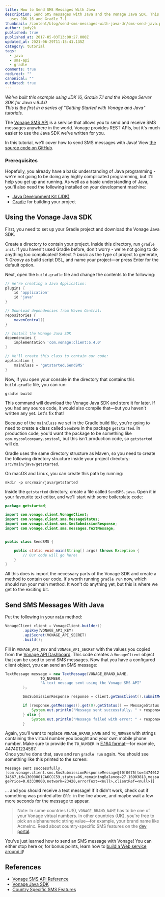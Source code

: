 ```yaml
---
title: How to Send SMS Messages With Java
description: Send SMS messages with Java and the Vonage Java SDK. This tutorial
  uses JDK 16 and Gradle 7.1
thumbnail: /content/blog/send-sms-messages-with-java-dr/sms-send-java.png
author: judy2k
published: true
published_at: 2017-05-03T13:00:27.000Z
updated_at: 2021-06-29T11:15:41.135Z
category: tutorial
tags:
  - java
  - sms-api
  - gradle
comments: true
redirect: ""
canonical: ""
outdated: true
---
```

*We've built this example using JDK 16, Gradle 7.1 and the Vonage Server SDK for Java v.6.4.0*  
*This is the first in a series of "Getting Started with Vonage and Java" tutorials.*

The [Vonage SMS API](https://developer.vonage.com/messaging/sms/overview) is a service that allows you to send and receive SMS messages anywhere in the world. Vonage provides REST APIs, but it's much easier to use the Java SDK we've written for you.

In this tutorial, we'll cover how to send SMS messages with Java! View [the source code on GitHub](https://github.com/nexmo-community/send-sms-java/blob/main/src/main/java/getstarted/SendSMS.java).

### Prerequisites

Hopefully, you already have a basic understanding of Java programming - we're not going to be doing any highly complicated programming, but it'll help you get up and running. As well as a basic understanding of Java, you'll also need the following installed on your development machine:
* [Java Development Kit (JDK)](https://www.oracle.com/java/technologies/javase-downloads.html)
* [Gradle](https://gradle.org/) for building your project

<sign-up number></sign-up>

## Using the Vonage Java SDK

First, you need to set up your Gradle project and download the Vonage Java SDK.

Create a directory to contain your project. Inside this directory, run `gradle init`. If you haven't used Gradle before, don't worry - we're not going to do anything too complicated! 
Select _1: basic_ as the type of project to generate, _1: Groovy_ as build script DSL, and name your project—or press Enter for the default option.

Next, open the `build.gradle` file and change the contents to the following:

```groovy
// We're creating a Java Application:
plugins {
    id 'application'
    id 'java'
}

// Download dependencies from Maven Central:
repositories {
    mavenCentral()
}

// Install the Vonage Java SDK
dependencies {
    implementation 'com.vonage:client:6.4.0'
}

// We'll create this class to contain our code:
application {
    mainClass = 'getstarted.SendSMS'
}
```

Now, if you open your console in the directory that contains this `build.gradle` file, you can run:

```shell
gradle build
```

This command will download the Vonage Java SDK and store it for later. If you had any source code, it would also compile that—but you haven't written any yet. Let's fix that!

Because of the `mainClass` we set in the Gradle build file, you're going to need to create a class called `SendSMS` in the package `getstarted`. In production code, you'd want the package to be something like `com.mycoolcompany.smstool`, but this isn't production code, so `getstarted` will do.

Gradle uses the same directory structure as Maven, so you need to create the following directory structure inside your project directory: `src/main/java/getstarted`.

On macOS and Linux, you can create this path by running:

```shell
mkdir -p src/main/java/getstarted
```

Inside the `getstarted` directory, create a file called `SendSMS.java`. Open it in your favourite text editor, and we'll start with some boilerplate code:

```java
package getstarted;

import com.vonage.client.VonageClient;
import com.vonage.client.sms.MessageStatus;
import com.vonage.client.sms.SmsSubmissionResponse;
import com.vonage.client.sms.messages.TextMessage;


public class SendSMS {

    public static void main(String[] args) throws Exception {
        // Our code will go here!
    }
}
```

All this does is import the necessary parts of the Vonage SDK and create a method to contain our code. It's worth running `gradle run` now, which should run your main method. It won't do anything yet, but this is where we get to the exciting bit. 

## Send SMS Messages With Java

Put the following in your `main` method:

```java
VonageClient client = VonageClient.builder()
        .apiKey(VONAGE_API_KEY)
        .apiSecret(VONAGE_API_SECRET)
        .build();
```

Fill in `VONAGE_API_KEY` and `VONAGE_API_SECRET` with the values you copied from the [Vonage API Dashboard](https://dashboard.nexmo.com/). This code creates a `VonageClient` object that can be used to send SMS messages. Now that you have a configured client object, you can send an SMS message:

```java
TextMessage message = new TextMessage(VONAGE_BRAND_NAME,
                TO_NUMBER,
                "A text message sent using the Vonage SMS API"
        );

        SmsSubmissionResponse response = client.getSmsClient().submitMessage(message);

        if (response.getMessages().get(0).getStatus() == MessageStatus.OK) {
            System.out.println("Message sent successfully. " + response.getMessages());
        } else {
            System.out.println("Message failed with error: " + response.getMessages().get(0).getErrorText());
        }
```

Again, you'll want to replace `VONAGE_BRAND_NAME` and `TO_NUMBER` with strings containing the virtual number you bought and your own mobile phone number. Make sure to provide the `TO_NUMBER` in [E.164 format](https://developer.vonage.com/voice/voice-api/guides/numbers)—for example, 447401234567.  
Once you've done that, save and run `gradle run` again. You should see something like this printed to the screen:

`Message sent successfully.[com.vonage.client.sms.SmsSubmissionResponseMessage@f0f0675[to=447401234567,id=13000001CA6CCC59,status=OK,remainingBalance=27.16903818,messagePrice=0.03330000,network=23420,errorText=<null>,clientRef=<null>]]`

... and you should receive a text message! If it didn't work, check out if something was printed after `ERR:` in the line above, and maybe wait a few more seconds for the message to appear.

> Note: In some countries (US), `VONAGE_BRAND_NAME` has to be one of your Vonage virtual numbers. In other countries (UK), you're free to pick an alphanumeric string value—for example, your brand name like AcmeInc. Read about country-specific SMS features on the [dev portal](https://developer.vonage.com/messaging/sms/guides/country-specific-features).

You've just learned how to send an SMS message with Vonage! 
You can either stop here or, for bonus points, learn how to [build a Web service around it](ADD_LINK_HERE)!

## References

* [Vonage SMS API Reference](https://developer.vonage.com/api/sms?theme=dark)
* [Vonage Java SDK](https://github.com/Vonage/vonage-java-sdk)
* [Country Specific SMS Features](https://developer.vonage.com/messaging/sms/guides/country-specific-features)